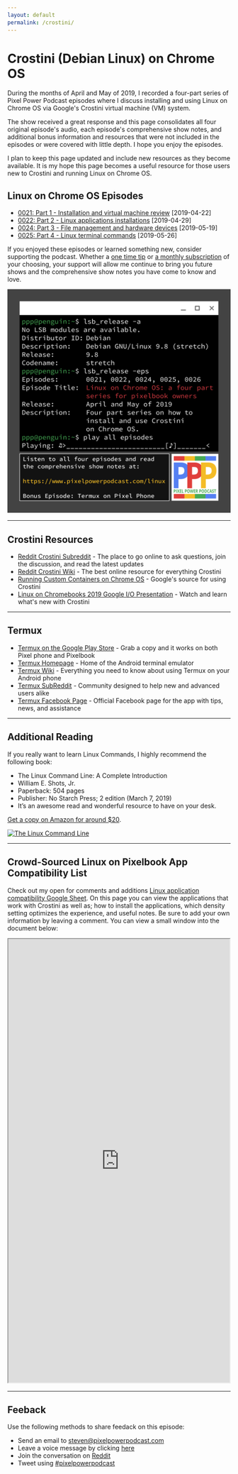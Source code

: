 ```yaml
---
layout: default
permalink: /crostini/
---
```


# Crostini (Debian Linux) on Chrome OS

During the months of April and May of 2019, I recorded a four-part series of Pixel Power Podcast episodes where I discuss installing and using Linux on Chrome OS via Google's Crostini virtual machine (VM) system.

The show received a great response and this page consolidates all four original episode's audio, each episode's comprehensive show notes, and additional bonus information and resources that were not included in the episodes or were covered with little depth. I hope you enjoy the episodes.

I plan to keep this page updated and include new resources as they become available. It is my hope this page becomes a useful resource for those users new to Crostini and running Linux on Chrome OS.

## Linux on Chrome OS Episodes

- [0021: Part 1 - Installation and virtual machine review](/021) [2019-04-22]
- [0022: Part 2 - Linux applications installations](/0022) [2019-04-29]
- [0024: Part 3 - File management and hardware devices](/0024) [2019-05-19]
- [0025: Part 4 - Linux terminal commands](/0025) [2019-05-26]

If you enjoyed these episodes or learned something new, consider supporting the podcast. Whether a [one time tip](https://www.paypal.me/stevencombs) or [a monthly subscription](https://anchor.fm/pixelpowerpodcast/support) of your choosing, your support will allow me continue to bring you future shows and the comprehensive show notes you have come to know and love.

![Episode Album Art](/images/design/linux-on-chromeos.png)

<hr>

## Crostini Resources

- [Reddit Crostini Subreddit](https://www.reddit.com/r/Crostini/) - The place to go online to ask questions, join the discussion, and read the latest updates
- [Reddit Crostini Wiki](https://old.reddit.com/r/Crostini/wiki/index) - The best online resource for everything Crostini
- [Running Custom Containers on Chrome OS](https://chromium.googlesource.com/chromiumos/docs/+/master/containers_and_vms.md) - Google's source for using Crostini
- [Linux on Chromebooks 2019 Google I/O Presentation](https://www.youtube.com/watch?v=pRlh8LX4kQI) - Watch and learn what's new with Crostini

<hr>

## Termux

- [Termux on the Google Play Store](https://play.google.com/store/apps/details?id=com.termux&hl=en_US) - Grab a copy and it works on both Pixel phone and Pixelbook
- [Termux Homepage](https://termux.com/) - Home of the Android terminal emulator
- [Termux Wiki](https://wiki.termux.com/wiki/Main_Page) - Everything you need to know about using Termux on your Android phone
- [Termux SubReddit](https://www.reddit.com/r/termux/) - Community designed to help new and advanced users alike
- [Termux Facebook Page](https://www.facebook.com/termux/) - Official Facebook page for the app with tips, news, and assistance

<hr>

## Additional Reading

If you really want to learn Linux Commands, I highly recommend the following book:

- The Linux Command Line: A Complete Introduction
- William E. Shots, Jr.
- Paperback: 504 pages
- Publisher: No Starch Press; 2 edition (March 7, 2019)
- It’s an awesome read and wonderful resource to have on your desk.

[Get a copy on Amazon for around $20](https://amzn.to/39zpSMm).

[![The Linux Command Line](https://images-na.ssl-images-amazon.com/images/I/51-T4ZwKduL._SX376_BO1,204,203,200_.jpg)](https://amzn.to/39zpSMm)

<hr>

## Crowd-Sourced Linux on Pixelbook App Compatibility List

Check out my open for comments and additions [Linux application compatibility Google Sheet](https://docs.google.com/spreadsheets/d/1Roo_GXUewJamb6_OUVbdYW2w5o9XJLXYW392s8TAA-Y/edit?usp=sharing). On this page you can view the applications that work with Crostini as well as; how to install the applications, which density setting optimizes the experience, and useful notes. Be sure to add your own information by leaving a comment. You can view a small window into the document below:

<p><iframe src="https://docs.google.com/spreadsheets/d/e/2PACX-1vR-0z0oZFgd1DYnDW4yCOy3hzY-OuFCi1I9wcXGtm3us9IJqkwyZwAQgXtAk33RzoQMo4yH88IydVkj/pubhtml?widget=true&amp;headers=false" width="500px" height="1000px"></iframe></p>

<hr>

## Feeback

Use the following methods to share feedack on this episode:

* Send an email to <steven@pixelpowerpodcast.com>
* Leave a voice message by clicking [here](https://anchor.fm/pixelpowerpodcast/message)
* Join the conversation on [Reddit](https://www.reddit.com/r/pixelpowerpodcast/)
* Tweet using [#pixelpowerpodcast](https://twitter.com/search?q=%23pixelpowerpodcast&src=typed_query)
